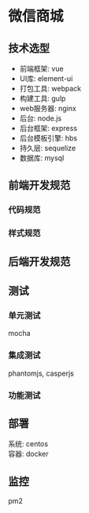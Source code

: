# 微信商城

## 技术选型
* 前端框架: vue
* UI库: element-ui
* 打包工具: webpack
* 构建工具: gulp
* web服务器: nginx
* 后台: node.js
* 后台框架: express
* 后台模板引擎: hbs
* 持久层: sequelize
* 数据库: mysql

## 前端开发规范
### 代码规范

### 样式规范

## 后端开发规范

## 测试

### 单元测试
mocha  
### 集成测试
phantomjs, casperjs  
### 功能测试

## 部署
系统: centos  
容器: docker  
## 监控
pm2